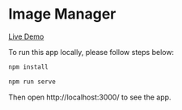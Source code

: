 # Image Manager

[Live Demo](https://stassribnyi.github.io/image-manager/)

To run this app locally, please follow steps below:

```sh
npm install

npm run serve
```

Then open http://localhost:3000/ to see the app.
